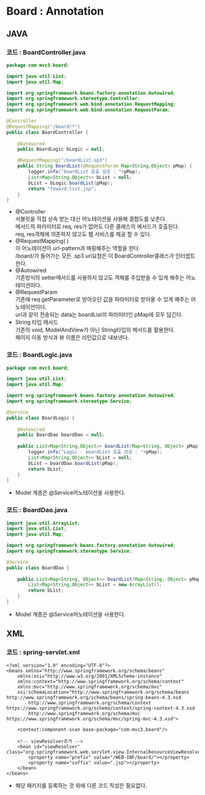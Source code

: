 # Board : Annotation

## JAVA

### 코드 : BoardController.java

```java
package com.mvc3.board;

import java.util.List;
import java.util.Map;

import org.springframework.beans.factory.annotation.Autowired;
import org.springframework.stereotype.Controller;
import org.springframework.web.bind.annotation.RequestMapping;
import org.springframework.web.bind.annotation.RequestParam;

@Controller
@RequestMapping("/board/*")
public class BoardController {
	
	@Autowired
	public BoardLogic bLogic = null;

	@RequestMapping("/boardList.sp3")
	public String boardList(@RequestParam Map<String,Object> pMap) {
		logger.info("boardList 호출 성공 : "+pMap);
		List<Map<String,Object>> bList = null;
		bList = bLogic.boardList(pMap);
		return "foward:list.jsp";
	}
}
```

* @Controller \
  서블릿을 직접 상속 받는 대신 어노테이션을 사용해 결합도를 낮춘다.\
  메서드의 파라미터로 req, res가 없어도 다른 클래스의 메서드가 호출된다.\
  req, res객체에 의존하지 않고도 웹 서비스를 제공 할 수 있다.
* @RequestMapping( )\
  이 어노테이션이 url-pattern과 매핑해주는 역할을 한다.\
  /board/가 들어가는 모든 .sp3 url요청은 이 BoardController클래스가 인터셉트한다.
* @Autowired\
  기존방식의 setter메서드를 사용하지 않고도 객체를 주입받을 수 있게 해주는 어노테이션이다.
* @RequestParam\
  기존에 req.getParameter로 받아오던 값을 파라미터로 받아올 수 있게 해주는 어노테이션이다.\
  url과 같이 전송되는 data는 boardList의 파라미터인 pMap에 모두 담긴다.
* String 타입 메서드\
  기존의 void, ModelAndView가 아닌 String타입의 메서드를 활용한다.\
  페이지 이동 방식과 뷰 이름은 리턴값으로 내보낸다.

### 코드 : BoardLogic.java

```java
package com.mvc3.board;

import java.util.List;
import java.util.Map;

import org.springframework.beans.factory.annotation.Autowired;
import org.springframework.stereotype.Service;

@Service
public class BoardLogic {
	
	@Autowired
	public BoardDao boardDao = null;
	
	public List<Map<String,Object>> boardList(Map<String, Object> pMap) {
		logger.info("Logic - boardList 호출 성공 : "+pMap);
		List<Map<String,Object>> bList = null;
		bList = boardDao.boardList(pMap);
		return bList;
	}
}
```

* Model 계층은 @Service어노테이션을 사용한다.

### 코드 : BoardDao.java

```java
import java.util.ArrayList;
import java.util.List;
import java.util.Map;

import org.springframework.beans.factory.annotation.Autowired;
import org.springframework.stereotype.Service;

@Service
public class BoardDao {
	
	public List<Map<String, Object>> boardList(Map<String, Object> pMap) {
		List<Map<String,Object>> bList = new ArrayList();
		return bList;
	}
}
```

* Model 계층은 @Service어노테이션을 사용한다.

## XML

### 코드 : spring-servlet.xml

```markup
<?xml version="1.0" encoding="UTF-8"?>
<beans xmlns="http://www.springframework.org/schema/beans"
	xmlns:xsi="http://www.w3.org/2001/XMLSchema-instance"
	xmlns:context="http://www.springframework.org/schema/context"
	xmlns:mvc="http://www.springframework.org/schema/mvc"
	xsi:schemaLocation="http://www.springframework.org/schema/beans http://www.springframework.org/schema/beans/spring-beans-4.3.xsd
		http://www.springframework.org/schema/context https://www.springframework.org/schema/context/spring-context-4.3.xsd
		http://www.springframework.org/schema/mvc https://www.springframework.org/schema/mvc/spring-mvc-4.3.xsd">
		
	<context:component-scan base-package="com.mvc3.board"/>
	
	<!-- viewResolver추가 -->
	<bean id="viewResolver" class="org.springframework.web.servlet.view.InternalResourceViewResolver">
		<property name="prefix" value="/WEB-INF/board/"></property>
		<property name="suffix" value=".jsp"></property>
	</bean>
</beans>
```

* 해당 패키지를 등록하는 것 외에 다른 코드 작성은 필요없다.
